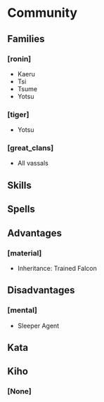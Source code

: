 
Community
=========

Families
--------

### [ronin]
* Kaeru
* Tsi
* Tsume
* Yotsu

### [tiger]
* Yotsu

### [great_clans]
* All vassals

Skills
------

Spells
------

Advantages
----------

### [material]
* Inheritance: Trained Falcon

Disadvantages
-------------

### [mental]
* Sleeper Agent

Kata
----

Kiho
----

### [None]
